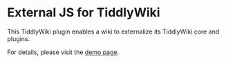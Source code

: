 # External JS for TiddlyWiki

This TiddlyWiki plugin enables a wiki to externalize its TiddlyWiki core and plugins.

For details, please visit the [demo page](https://cdruan.github.io/tw-external-js).
